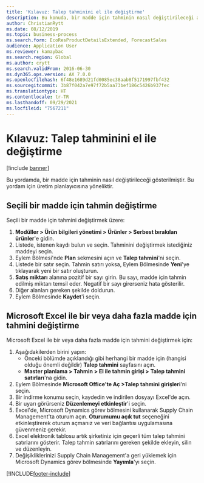 ```yaml
---
title: 'Kılavuz: Talep tahminini el ile değiştirme'
description: Bu konuda, bir madde için tahminin nasıl değiştirileceği açıklanmaktadır
author: ChristianRytt
ms.date: 08/12/2019
ms.topic: business-process
ms.search.form: EcoResProductDetailsExtended, ForecastSales
audience: Application User
ms.reviewer: kamaybac
ms.search.region: Global
ms.author: crytt
ms.search.validFrom: 2016-06-30
ms.dyn365.ops.version: AX 7.0.0
ms.openlocfilehash: 6f48e1689d21fd0085ec38aab8f5171997fbf432
ms.sourcegitcommit: 3b87f042a7e97f72b5aa73bef186c5426b937fec
ms.translationtype: HT
ms.contentlocale: tr-TR
ms.lasthandoff: 09/29/2021
ms.locfileid: "7567211"
---
```

# <a name="guide-modify-a-demand-forecast-manually"></a>Kılavuz: Talep tahminini el ile değiştirme

[!include [banner](../../includes/banner.md)]

Bu yordamda, bir madde için tahminin nasıl değiştirileceği gösterilmiştir. Bu yordam için üretim planlayıcısına yöneliktir.

## <a name="modify-the-forecast-for-a-selected-item"></a>Seçili bir madde için tahmin değiştirme

Seçili bir madde için tahmini değiştirmek üzere:

1. **Modüller \> Ürün bilgileri yönetimi \> Ürünler \> Serbest bırakılan ürünler**'e gidin.
1. Listede, istenen kaydı bulun ve seçin. Tahminini değiştirmek istediğiniz maddeyi seçin.
1. Eylem Bölmesi'nde **Plan** sekmesini açın ve **Talep tahmini**'ni seçin.
1. Listede bir satır seçin. Tahmin satırı yoksa, Eylem Bölmesinde **Yeni**'ye tıklayarak yeni bir satır oluşturun.  
1. **Satış miktarı** alanına pozitif bir sayı girin. Bu sayı, madde için tahmin edilmiş miktarı temsil eder. Negatif bir sayı girerseniz hata gösterilir.
1. Diğer alanları gereken şekilde doldurun.
1. Eylem Bölmesinde **Kaydet**'i seçin.

## <a name="modify-the-forecast-for-one-or-more-items-with-microsoft-excel"></a>Microsoft Excel ile bir veya daha fazla madde için tahmini değiştirme

Microsoft Excel ile bir veya daha fazla madde için tahmini değiştirmek için:

1. Aşağıdakilerden birini yapın:
    - Önceki bölümde açıklandığı gibi herhangi bir madde için (hangisi olduğu önemli değildir) **Talep tahmini** sayfasını açın.
    - **Master planlama \> Tahmin \> El ile tahmin girişi \> Talep tahmini satırları**'na gidin.
1. Eylem Bölmesinde **Microsoft Office'te Aç \>Talep tahmini girişleri**'ni seçin.
1. Bir indirme konumu seçin, kaydedin ve indirilen dosyayı Excel'de açın.
1. Bir uyarı görürseniz **Düzenlemeyi etkinleştir**'i seçin.
1. Excel'de, Microsoft Dynamics görev bölmesini kullanarak Supply Chain Management'ta oturum açın. **Oturumumu açık tut** seçeneğini etkinleştirerek oturum açmanız ve veri bağlantısı uygulamasına güvenmeniz gerekir.
1. Excel elektronik tablosu artık şirketiniz için geçerli tüm talep tahmini satırlarını gösterir.  Talep tahmin satırlarını gereken şekilde ekleyin, silin ve düzenleyin.
1. Değişikliklerinizi Supply Chain Management'a geri yüklemek için Microsoft Dynamics görev bölmesinde **Yayımla**'yı seçin.


[!INCLUDE[footer-include](../../../includes/footer-banner.md)]

